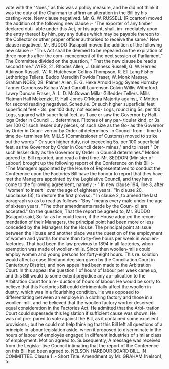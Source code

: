 vote with the "Noes," as this was a policy measure, and he did not think it was the duty of the Chairman to affirm an alteration in the Bill by his casting-vote. New clause negatived. Mr. G. W. RUSSELL (Riccarton) moved the addition of the following new clause :- "The exporter of any timber declared duti- able under this Act, or his agent, shall, im- mediately upon the entry thereof by him, pay any duties which may be payable thereon to the Collector or other proper officer authorised to receive the same." New clause negatived. Mr. BUDDO (Kaiapoi) moved the addition of the following new clause :- "This Act shall be deemed to be repealed on the expiration of three months after the com- mencement of the next session of Parliament." The Committee divided on the question, " That the new clause be read a second time." AYES, 21. Rhodes Allen, J. Guinness Russell, G. W. Herries Atkinson Russell, W. R. Hutcheson Collins Thompson, R. Ell Lang Fisher Lethbridge Tellers. Buddo Meredith Fowlds Fraser, W. Monk Massey. Graham NOES, 28. Palmer Allen, E. G. Heke Arnold Hogg Symes Hornsby Tanner Carncross Kaihau Ward Carroll Laurenson Colvin Willis Witheford. Lawry Duncan Fraser, A. L. D. McGowan Millar Gilfedder Tellers. Mills Flatman Hall Mckenzie, R. Hall-Jones O'Meara Majority against, 7. Motion for second reading negatived. Schedule. Or such higher superficial feet superficial feet \- 3s. per 100 duty, not exceed- Logs, round ing 5s. per 100 Logs, squared with superficial feet, as 1 axe or saw the Governor by Half-logs Order in Council . . determines. Flitches of any par- ticular kind, or 3s. per 100 Or such lesser duty pieces, of such size as the Go- as the Governor by Order in Coun- vernor by Order cil determines. in Council from \- time to time de- termines Mr. MILLS (Commissioner of Customs) moved to strike out the words " Or such higher duty, not exceeding 5s. per 100 superficial feet, as the Governor by Order in Council deter- mines," and to insert " Or such lesser duty as the Governor by Order in Council determines." Motion agreed to. Bill reported, and read a third time. Mr. SEDDON (Minister of Labour) brought up the following report of the Conference on this Bill :- "The Managers appointed by the House of Representatives to conduct the Conference upon the Factories Bill have the honour to report that they have met the Managers appointed by the Legislative Council, and they have come to the following agreement, namely :- " In new clause 194, line 3, after ' women' to insert ' over the age of eighteen years.' "In clause 20, subclause (3), to restore the first proviso. " In clause 2, to amend the last paragraph so as to read as follows : 'Boy ' means every male under the age of sixteen years. "The other amendments made by the Coun- cil are accepted." On the question, That the report be agreed to, Mr. BUDDO (Kaiapoi) said, So far as he could learn, if the House adopted the recom- mendation of their Managers, the principal point had been more or less conceded by the Managers for the House. The principal point at issue between the House and another place was the question of the employment of women and youths for more than forty-five hours per week in woollen-factories. That had been the law previous to 1894 in all factories, when exemption was made of woollen-mills. Since then woollen-mills could employ women and young persons for forty-eight hours. This re. solution would affect a case filed and decision given by the Conciliation Court in Canterbury District, and now appeal had been made to the Arbitration Court. In this appeal the question 1 of hours of labour per week came up, and this Bill would to some extent prejudice any ap- plication to the Arbitration Court for a re- duction of hours of labour. He would be sorry to believe that this Factories Bill could detrimentally affect the woollen in- dustry, which was in a flourishing condition. He was opposed to differentiating between an employé in a clothing factory and those in a woollen-mill, and he believed that the woollen factory worker deserved equal consideration in the Factories Act. He admitted that the Arbi- tration Court could supersede this legislation if sufficient cause was shown. He was not pre- pared to vote against the Bill, as it contained some excellent provisions ; but he could not help thinking that this Bill left all questions of a principle in labour legislation aside, when it proposed to discriminate in the hours of labour of employés engaged in different industries of similar class of employment. Motion agreed to. Subsequently, A message was received from the Legisla- tive Council intimating that the report of the Conference on this Bill had been agreed to. NELSON HARBOUR BOARD BILL. IN COMMITTEE. Clause 1 .- Short Title. Amendment by Mr. GRAHAM (Nelson), to 